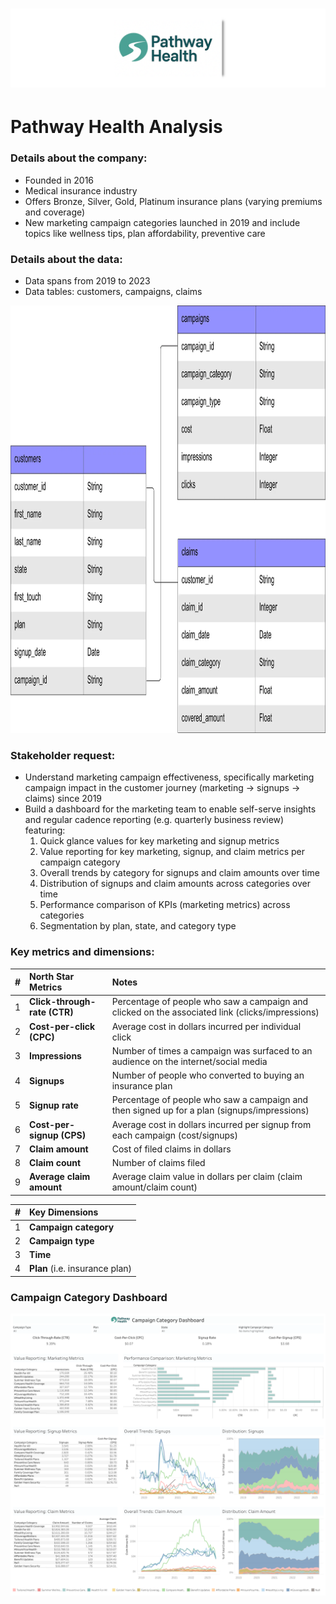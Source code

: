 <h1 align="center">
  <img src="presentation/pathway_health_logo_v6.png" alt="Pathway Health Logo" width="1000" /> 
</h1>

# Pathway Health Analysis

### Details about the company:
- Founded in 2016
- Medical insurance industry
- Offers Bronze, Silver, Gold, Platinum insurance plans (varying premiums and coverage)
- New marketing campaign categories launched in 2019 and include topics like wellness tips, plan affordability, preventive care

### Details about the data: 
- Data spans from 2019 to 2023
- Data tables: customers, campaigns, claims
<img width="744" height="684" alt="image" src="data/pathway_health_ERD.png" />


### Stakeholder request:
- Understand marketing campaign effectiveness, specifically marketing campaign impact in the customer journey (marketing -> signups -> claims) since 2019
- Build a dashboard for the marketing team to enable self-serve insights and regular cadence reporting (e.g. quarterly business review) featuring:
    1. Quick glance values for key marketing and signup metrics
    2. Value reporting for key marketing, signup, and claim metrics per campaign category
    3. Overall trends by category for signups and claim amounts over time
    4. Distribution of signups and claim amounts across categories over time
    5. Performance comparison of KPIs (marketing metrics) across categories
    6. Segmentation by plan, state, and category type

### Key metrics and dimensions:
| #  | **North Star Metrics**        | Notes                                                                                          |
|----| :-----------------------------| :----------------------------------------------------------------------------------------------|
| 1  | **Click-through-rate (CTR)**  | Percentage of people who saw a campaign and clicked on the associated link (clicks/impressions)|
| 2  | **Cost-per-click (CPC)**      | Average cost in dollars incurred per individual click                                          |
| 3  | **Impressions**               | Number of times a campaign was surfaced to an audience on the internet/social media            |
| 4  | **Signups**                   | Number of people who converted to buying an insurance plan                                     |
| 5  | **Signup rate**               | Percentage of people who saw a campaign and then signed up for a plan (signups/impressions)    |
| 6  | **Cost-per-signup (CPS)**     | Average cost in dollars incurred per signup from each campaign (cost/signups)                  |
| 7  | **Claim amount**              | Cost of filed claims in dollars                                                                |
| 8  | **Claim count**               | Number of claims filed                                                                         |
| 9  | **Average claim amount**      | Average claim value in dollars per claim (claim amount/claim count)                            |


| #  | **Key Dimensions**              |
|----| :-------------------------------|
| 1  | **Campaign category**           |
| 2  | **Campaign type**               |
| 3  | **Time**                        |
| 4  | **Plan** (i.e. insurance plan)  |

 ### Campaign Category Dashboard
[![Campaign Category Dashboard](presentation/Campaign%20Category%20Dashboard.png)](https://public.tableau.com/views/PathwayHealthCampaignAnalysis/CampaignCategoryDashboard?:language=en-US&:display_count=n&:origin=viz_share_link)



